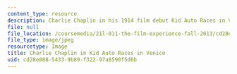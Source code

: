 ```yaml
---
content_type: resource
description: Charlie Chaplin in his 1914 film debut Kid Auto Races in Venice.
file: null
file_location: /coursemedia/21l-011-the-film-experience-fall-2013/cd28e08854339b89f32297a8590f5d6b_chaplin2.jpg
file_type: image/jpeg
resourcetype: Image
title: Charlie Chaplin in Kid Auto Races in Venice
uid: cd28e088-5433-9b89-f322-97a8590f5d6b
---
```

